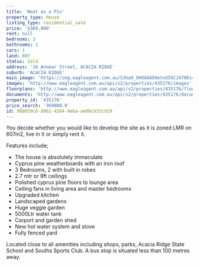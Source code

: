```yaml
---
title: 'Neat as a Pin'
property_type: House
listing_type: residential_sale
price: '$369,000'
rent: null
bedrooms: 3
bathrooms: 1
cars: 1
land: 607
status: Sold
address: '16 Annear Street, ACACIA RIDGE'
suburb: 'ACACIA RIDGE'
main_image: 'https://img.eagleagent.com.au/S3Ua0_OHOG6A94etxU5GCJ470Es=/1280x854/smart/https://s3-us-west-2.amazonaws.com/eagleagent-orig/images/6821350/116781523-image-M.jpg'
images: 'http://www.eagleagent.com.au/api/v2/properties/435176/images'
floorplans: 'http://www.eagleagent.com.au/api/v2/properties/435176/floorplans'
documents: 'http://www.eagleagent.com.au/api/v2/properties/435176/documents'
property_id: '435176'
price_search: '369000.0'
id: 988659c6-d062-4264-9eba-ae0bcb32c929
---
```

You decide whether you would like to develop the site as it is zoned LMR on 607m2, live in it or simply rent it.

Features include;
*  The house is absolutely immaculate
*  Cyprus pine weatherboards with an iron roof
*  3 Bedrooms, 2 with built in robes
*  2.7 mtr or 9ft ceilings
*  Polished cyprus pine floors to lounge area
*  Ceiling fans in living area and master bedrooms
*  Upgraded kitchen
*  Landscaped gardens
*  Huge veggie garden
*  5000Ltr water tank
*  Carport and garden shed
*  New hot water system and stove
*  Fully fenced yard

Located close to all amenities including shops, parks, Acacia Ridge State School and Souths Sports Club. A bus stop is situated less than 100 metres away.